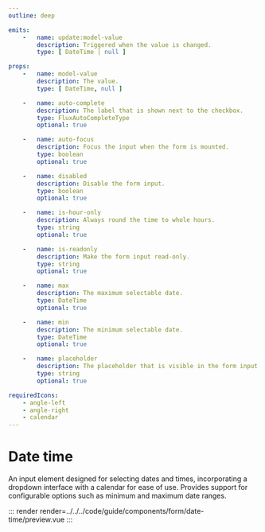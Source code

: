 ```yaml
---
outline: deep

emits:
    -   name: update:model-value
        description: Triggered when the value is changed.
        type: [ DateTime | null ]

props:
    -   name: model-value
        description: The value.
        type: [ DateTime, null ]

    -   name: auto-complete
        description: The label that is shown next to the checkbox.
        type: FluxAutoCompleteType
        optional: true

    -   name: auto-focus
        description: Focus the input when the form is mounted.
        type: boolean
        optional: true

    -   name: disabled
        description: Disable the form input.
        type: boolean
        optional: true

    -   name: is-hour-only
        description: Always round the time to whole hours.
        type: string
        optional: true

    -   name: is-readonly
        description: Make the form input read-only.
        type: string
        optional: true

    -   name: max
        description: The maximum selectable date.
        type: DateTime
        optional: true

    -   name: min
        description: The minimum selectable date.
        type: DateTime
        optional: true

    -   name: placeholder
        description: The placeholder that is visible in the form input.
        type: string
        optional: true

requiredIcons:
    - angle-left
    - angle-right
    - calendar
---
```


# Date time

An input element designed for selecting dates and times, incorporating a dropdown interface with a calendar for ease of use. Provides support for configurable options such as minimum and maximum date ranges.

::: render
render=../../../code/guide/components/form/date-time/preview.vue
:::

<FrontmatterDocs/>
